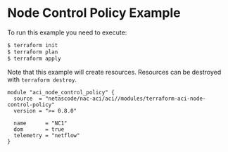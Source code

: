 <!-- BEGIN_TF_DOCS -->
# Node Control Policy Example

To run this example you need to execute:

```bash
$ terraform init
$ terraform plan
$ terraform apply
```

Note that this example will create resources. Resources can be destroyed with `terraform destroy`.

```hcl
module "aci_node_control_policy" {
  source  = "netascode/nac-aci/aci//modules/terraform-aci-node-control-policy"
  version = ">= 0.8.0"

  name      = "NC1"
  dom       = true
  telemetry = "netflow"
}
```
<!-- END_TF_DOCS -->